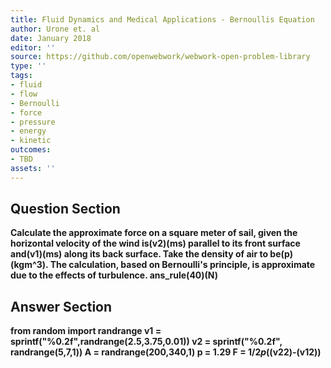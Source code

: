 ```yaml
---
title: Fluid Dynamics and Medical Applications - Bernoullis Equation
author: Urone et. al
date: January 2018
editor: ''
source: https://github.com/openwebwork/webwork-open-problem-library
type: ''
tags:
- fluid
- flow
- Bernoulli
- force
- pressure
- energy
- kinetic
outcomes:
- TBD
assets: ''
---
```


## Question Section 

<b>
Calculate the approximate force on a square meter of sail, given the horizontal velocity of the wind is(v2)(ms) parallel to its front surface and(v1)(ms) along its back surface. Take the density of air to be(p)(kgm^3). 
The calculation, based on Bernoulli's principle, is approximate due to the effects of turbulence.
ans_rule(40)(N)



## Answer Section

from random import randrange
v1 = sprintf("%0.2f",randrange(2.5,3.75,0.01))
v2 = sprintf("%0.2f", randrange(5,7,1))
A = randrange(200,340,1)
p = 1.29
F = 1/2*p*((v2**2)-(v1**2))